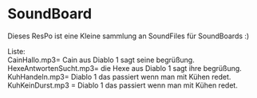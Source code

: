 # SoundBoard

Dieses ResPo ist eine Kleine sammlung an SoundFiles für SoundBoards :)

Liste:<br>
CainHallo.mp3= Cain aus Diablo 1 sagt seine begrüßung.<br>
HexeAntwortenSucht.mp3= die Hexe aus Diablo 1 sagt ihre begrüßung.<br>
KuhHandeln.mp3= Diablo 1 das passiert wenn man mit Kühen redet.<br>
KuhKeinDurst.mp3 <emsp> = Diablo 1 das passiert wenn man mit Kühen redet.<br>
